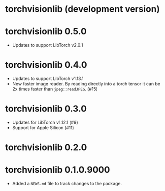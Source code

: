 # torchvisionlib (development version)

# torchvisionlib 0.5.0

- Updates to support LibTorch v2.0.1

# torchvisionlib 0.4.0

- Updates to support LibTorch v1.13.1
- New faster image reader. By reading directly into a torch tensor it can be 2x times faster than `jpeg::readJPEG`. (#15)

# torchvisionlib 0.3.0

- Updates for LibTorch v1.12.1 (#9)
- Support for Apple Silicon (#11)

# torchvisionlib 0.2.0

# torchvisionlib 0.1.0.9000

* Added a `NEWS.md` file to track changes to the package.
